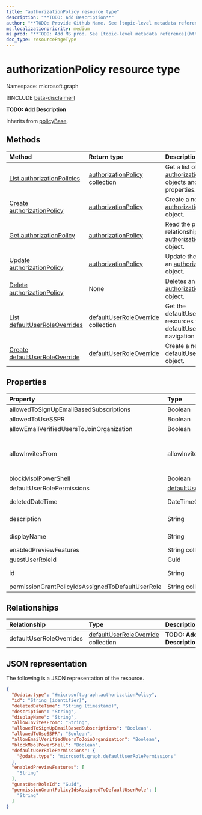 ```yaml
---
title: "authorizationPolicy resource type"
description: "**TODO: Add Description**"
author: "**TODO: Provide Github Name. See [topic-level metadata reference](https://msgo.azurewebsites.net/add/document/guidelines/metadata.html#topic-level-metadata)**"
ms.localizationpriority: medium
ms.prod: "**TODO: Add MS prod. See [topic-level metadata reference](https://msgo.azurewebsites.net/add/document/guidelines/metadata.html#topic-level-metadata)**"
doc_type: resourcePageType
---
```


# authorizationPolicy resource type

Namespace: microsoft.graph

[!INCLUDE [beta-disclaimer](../../includes/beta-disclaimer.md)]

**TODO: Add Description**


Inherits from [policyBase](../resources/policybase.md).

## Methods
|Method|Return type|Description|
|:---|:---|:---|
|[List authorizationPolicies](../api/authorizationpolicy-list.md)|[authorizationPolicy](../resources/authorizationpolicy.md) collection|Get a list of the [authorizationPolicy](../resources/authorizationpolicy.md) objects and their properties.|
|[Create authorizationPolicy](../api/authorizationpolicy-create.md)|[authorizationPolicy](../resources/authorizationpolicy.md)|Create a new [authorizationPolicy](../resources/authorizationpolicy.md) object.|
|[Get authorizationPolicy](../api/authorizationpolicy-get.md)|[authorizationPolicy](../resources/authorizationpolicy.md)|Read the properties and relationships of an [authorizationPolicy](../resources/authorizationpolicy.md) object.|
|[Update authorizationPolicy](../api/authorizationpolicy-update.md)|[authorizationPolicy](../resources/authorizationpolicy.md)|Update the properties of an [authorizationPolicy](../resources/authorizationpolicy.md) object.|
|[Delete authorizationPolicy](../api/authorizationpolicy-delete.md)|None|Deletes an [authorizationPolicy](../resources/authorizationpolicy.md) object.|
|[List defaultUserRoleOverrides](../api/authorizationpolicy-list-defaultuserroleoverrides.md)|[defaultUserRoleOverride](../resources/defaultuserroleoverride.md) collection|Get the defaultUserRoleOverride resources from the defaultUserRoleOverrides navigation property.|
|[Create defaultUserRoleOverride](../api/authorizationpolicy-post-defaultuserroleoverrides.md)|[defaultUserRoleOverride](../resources/defaultuserroleoverride.md)|Create a new defaultUserRoleOverride object.|

## Properties
|Property|Type|Description|
|:---|:---|:---|
|allowedToSignUpEmailBasedSubscriptions|Boolean|**TODO: Add Description**|
|allowedToUseSSPR|Boolean|**TODO: Add Description**|
|allowEmailVerifiedUsersToJoinOrganization|Boolean|**TODO: Add Description**|
|allowInvitesFrom|allowInvitesFrom|**TODO: Add Description**. The possible values are: `none`, `adminsAndGuestInviters`, `adminsGuestInvitersAndAllMembers`, `everyone`, `unknownFutureValue`.|
|blockMsolPowerShell|Boolean|**TODO: Add Description**|
|defaultUserRolePermissions|[defaultUserRolePermissions](../resources/defaultuserrolepermissions.md)|**TODO: Add Description**|
|deletedDateTime|DateTimeOffset|**TODO: Add Description** Inherited from [directoryObject](../resources/directoryobject.md).|
|description|String|**TODO: Add Description** Inherited from [policyBase](../resources/policybase.md).|
|displayName|String|**TODO: Add Description** Inherited from [policyBase](../resources/policybase.md).|
|enabledPreviewFeatures|String collection|**TODO: Add Description**|
|guestUserRoleId|Guid|**TODO: Add Description**|
|id|String|**TODO: Add Description** Inherited from [directoryObject](../resources/directoryobject.md).|
|permissionGrantPolicyIdsAssignedToDefaultUserRole|String collection|**TODO: Add Description**|

## Relationships
|Relationship|Type|Description|
|:---|:---|:---|
|defaultUserRoleOverrides|[defaultUserRoleOverride](../resources/defaultuserroleoverride.md) collection|**TODO: Add Description**|

## JSON representation
The following is a JSON representation of the resource.
<!-- {
  "blockType": "resource",
  "keyProperty": "id",
  "@odata.type": "microsoft.graph.authorizationPolicy",
  "baseType": "Microsoft.DirectoryServices.policyBase",
  "openType": false
}
-->
``` json
{
  "@odata.type": "#microsoft.graph.authorizationPolicy",
  "id": "String (identifier)",
  "deletedDateTime": "String (timestamp)",
  "description": "String",
  "displayName": "String",
  "allowInvitesFrom": "String",
  "allowedToSignUpEmailBasedSubscriptions": "Boolean",
  "allowedToUseSSPR": "Boolean",
  "allowEmailVerifiedUsersToJoinOrganization": "Boolean",
  "blockMsolPowerShell": "Boolean",
  "defaultUserRolePermissions": {
    "@odata.type": "microsoft.graph.defaultUserRolePermissions"
  },
  "enabledPreviewFeatures": [
    "String"
  ],
  "guestUserRoleId": "Guid",
  "permissionGrantPolicyIdsAssignedToDefaultUserRole": [
    "String"
  ]
}
```

